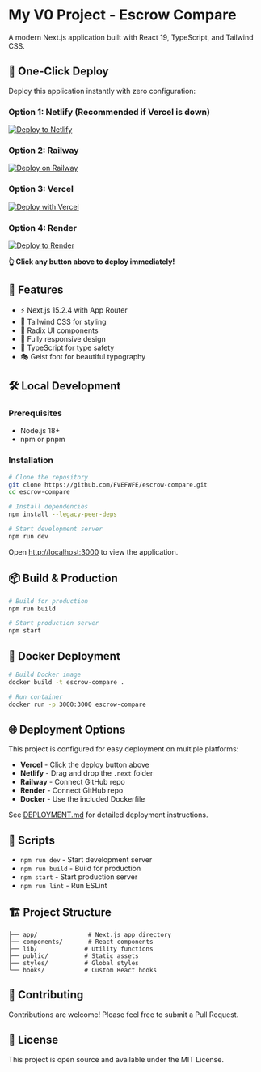 # My V0 Project - Escrow Compare

A modern Next.js application built with React 19, TypeScript, and Tailwind CSS.

## 🚀 One-Click Deploy

Deploy this application instantly with zero configuration:

### Option 1: Netlify (Recommended if Vercel is down)
[![Deploy to Netlify](https://www.netlify.com/img/deploy/button.svg)](https://app.netlify.com/start/deploy?repository=https://github.com/FVEFWFE/escrow-compare)

### Option 2: Railway
[![Deploy on Railway](https://railway.app/button.svg)](https://railway.app/template/deploy?template=https://github.com/FVEFWFE/escrow-compare)

### Option 3: Vercel
[![Deploy with Vercel](https://vercel.com/button)](https://vercel.com/new/clone?repository-url=https://github.com/FVEFWFE/escrow-compare&project-name=escrow-compare&repository-name=escrow-compare)

### Option 4: Render
[![Deploy to Render](https://render.com/images/deploy-to-render-button.svg)](https://render.com/deploy?repo=https://github.com/FVEFWFE/escrow-compare)

**👆 Click any button above to deploy immediately!**

## 🎯 Features

- ⚡ Next.js 15.2.4 with App Router
- 🎨 Tailwind CSS for styling
- 🧩 Radix UI components
- 📱 Fully responsive design
- 🔧 TypeScript for type safety
- 🎭 Geist font for beautiful typography

## 🛠️ Local Development

### Prerequisites
- Node.js 18+ 
- npm or pnpm

### Installation

```bash
# Clone the repository
git clone https://github.com/FVEFWFE/escrow-compare.git
cd escrow-compare

# Install dependencies
npm install --legacy-peer-deps

# Start development server
npm run dev
```

Open [http://localhost:3000](http://localhost:3000) to view the application.

## 📦 Build & Production

```bash
# Build for production
npm run build

# Start production server
npm start
```

## 🐳 Docker Deployment

```bash
# Build Docker image
docker build -t escrow-compare .

# Run container
docker run -p 3000:3000 escrow-compare
```

## 🌐 Deployment Options

This project is configured for easy deployment on multiple platforms:

- **Vercel** - Click the deploy button above
- **Netlify** - Drag and drop the `.next` folder
- **Railway** - Connect GitHub repo
- **Render** - Connect GitHub repo
- **Docker** - Use the included Dockerfile

See [DEPLOYMENT.md](./DEPLOYMENT.md) for detailed deployment instructions.

## 📝 Scripts

- `npm run dev` - Start development server
- `npm run build` - Build for production
- `npm start` - Start production server
- `npm run lint` - Run ESLint

## 🏗️ Project Structure

```
├── app/              # Next.js app directory
├── components/       # React components
├── lib/             # Utility functions
├── public/          # Static assets
├── styles/          # Global styles
└── hooks/           # Custom React hooks
```

## 🤝 Contributing

Contributions are welcome! Please feel free to submit a Pull Request.

## 📄 License

This project is open source and available under the MIT License.